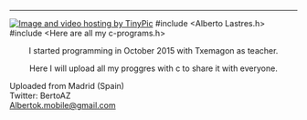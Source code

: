 *************************************************************************
<a href="http://es.tinypic.com?ref=14t6gyu" target="_blank"><img src="http://i63.tinypic.com/14t6gyu.jpg" border="0" alt="Image and video hosting by TinyPic"></a>
\#include \<Alberto Lastres.h> <br>
\#include \<Here are all my c-programs.h>

<P ALIGN=center> I started programming in October 2015 with Txemagon as teacher.

<P ALIGN=center> Here I will upload all my proggres with c to share it with everyone.


Uploaded from Madrid (Spain)<br>
Twitter: BertoAZ <br>
Albertok.mobile@gmail.com
